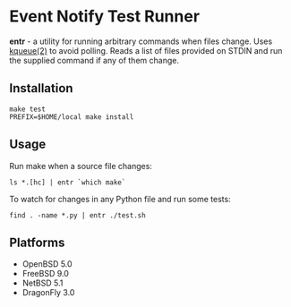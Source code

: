 Event Notify Test Runner
========================

**entr** - a utility for running arbitrary commands when files change.  Uses
[kqueue(2)][kqueue_2] to avoid polling. Reads a list of files provided on STDIN
and run the supplied command if any of them change.

Installation
------------

    make test
    PREFIX=$HOME/local make install

Usage
-----

Run make when a source file changes:

    ls *.[hc] | entr `which make`


To watch for changes in any Python file and run some tests:

    find . -name *.py | entr ./test.sh

Platforms
---------

* OpenBSD 5.0
* FreeBSD 9.0
* NetBSD 5.1
* DragonFly 3.0

[kqueue_2]: http://www.openbsd.org/cgi-bin/man.cgi?query=kqueue&apropos=0&sektion=0&manpath=OpenBSD+Current&format=html
